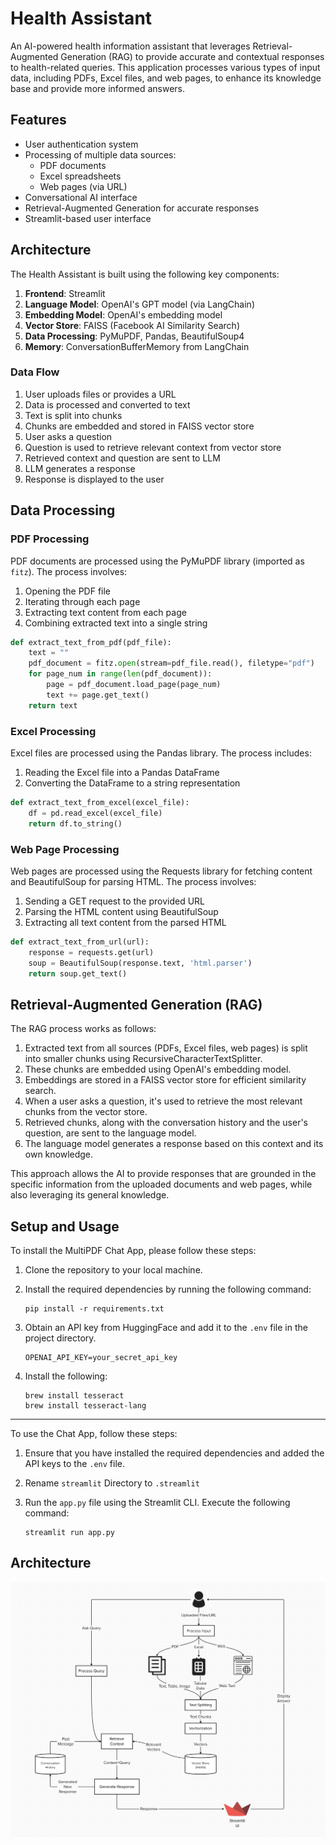 # Health Assistant

An AI-powered health information assistant that leverages Retrieval-Augmented Generation (RAG) to provide accurate and contextual responses to health-related queries. This application processes various types of input data, including PDFs, Excel files, and web pages, to enhance its knowledge base and provide more informed answers.

## Features

- User authentication system
- Processing of multiple data sources:
  - PDF documents
  - Excel spreadsheets
  - Web pages (via URL)
- Conversational AI interface
- Retrieval-Augmented Generation for accurate responses
- Streamlit-based user interface

## Architecture

The Health Assistant is built using the following key components:

1. **Frontend**: Streamlit
2. **Language Model**: OpenAI's GPT model (via LangChain)
3. **Embedding Model**: OpenAI's embedding model
4. **Vector Store**: FAISS (Facebook AI Similarity Search)
5. **Data Processing**: PyMuPDF, Pandas, BeautifulSoup4
6. **Memory**: ConversationBufferMemory from LangChain

### Data Flow

1. User uploads files or provides a URL
2. Data is processed and converted to text
3. Text is split into chunks
4. Chunks are embedded and stored in FAISS vector store
5. User asks a question
6. Question is used to retrieve relevant context from vector store
7. Retrieved context and question are sent to LLM
8. LLM generates a response
9. Response is displayed to the user

## Data Processing

### PDF Processing

PDF documents are processed using the PyMuPDF library (imported as `fitz`). The process involves:

1. Opening the PDF file
2. Iterating through each page
3. Extracting text content from each page
4. Combining extracted text into a single string

```python
def extract_text_from_pdf(pdf_file):
    text = ""
    pdf_document = fitz.open(stream=pdf_file.read(), filetype="pdf")
    for page_num in range(len(pdf_document)):
        page = pdf_document.load_page(page_num)
        text += page.get_text()
    return text
```

### Excel Processing

Excel files are processed using the Pandas library. The process includes:

1. Reading the Excel file into a Pandas DataFrame
2. Converting the DataFrame to a string representation

```python
def extract_text_from_excel(excel_file):
    df = pd.read_excel(excel_file)
    return df.to_string()
```

### Web Page Processing

Web pages are processed using the Requests library for fetching content and BeautifulSoup for parsing HTML. The process involves:

1. Sending a GET request to the provided URL
2. Parsing the HTML content using BeautifulSoup
3. Extracting all text content from the parsed HTML

```python
def extract_text_from_url(url):
    response = requests.get(url)
    soup = BeautifulSoup(response.text, 'html.parser')
    return soup.get_text()
```

## Retrieval-Augmented Generation (RAG)

The RAG process works as follows:

1. Extracted text from all sources (PDFs, Excel files, web pages) is split into smaller chunks using RecursiveCharacterTextSplitter.
2. These chunks are embedded using OpenAI's embedding model.
3. Embeddings are stored in a FAISS vector store for efficient similarity search.
4. When a user asks a question, it's used to retrieve the most relevant chunks from the vector store.
5. Retrieved chunks, along with the conversation history and the user's question, are sent to the language model.
6. The language model generates a response based on this context and its own knowledge.

This approach allows the AI to provide responses that are grounded in the specific information from the uploaded documents and web pages, while also leveraging its general knowledge.

## Setup and Usage
To install the MultiPDF Chat App, please follow these steps:

1. Clone the repository to your local machine. 

2. Install the required dependencies by running the following command:
   ```
   pip install -r requirements.txt
   ```
3. Obtain an API key from HuggingFace and add it to the `.env` file in the project directory.
    ```
    OPENAI_API_KEY=your_secret_api_key
    ```
4. Install the following:
    ```
    brew install tesseract
    brew install tesseract-lang 
    ```

-----
To use the Chat App, follow these steps:

1. Ensure that you have installed the required dependencies and added the API keys to the `.env` file.

2. Rename `streamlit` Directory to `.streamlit`

3. Run the `app.py` file using the Streamlit CLI. Execute the following command:
   ```
   streamlit run app.py
   ```

## Architecture

<img width="789" alt="User Flow Diagram" src="files/architectural_diagram.png">
